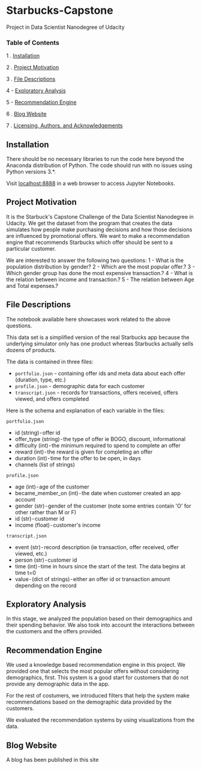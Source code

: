 # Starbucks-Capstone
Project in Data Scientist Nanodegree of Udacity

### Table of Contents

1 . [Installation](#installation)

2 . [Project Motivation](#motivation)

3 . [File Descriptions](#files)

4 - [Exploratory Analysis](#Analysis)

5 - [Recommendation Engine](#Recommendation)

6 . [Blog Website](#Blog)

7 . [Licensing, Authors, and Acknowledgements](#licensing)

## Installation <a name="installation"></a>



There should be no necessary libraries to run the code here beyond the Anaconda distribution of Python.  The code should run with no issues using Python versions 3.*.

Visit [localhost:8888](http://localhost:8888) in a web browser to
access Jupyter Notebooks.

## Project Motivation<a name="motivation"></a>

It is the Starbuck's Capstone Challenge of the Data Scientist Nanodegree in Udacity. We get the dataset from the program that creates the data simulates how people make purchasing decisions and how those decisions are influenced by promotional offers. We want to make a recommendation engine that recommends Starbucks which offer should be sent to a particular customer.

We are interested to answer the following two questions:
1 - What is the population distribution by gender?
2 - Which are the most popular offer.?
3 - Which gender group has done the most expensive transaction.?
4 - What is the relation between income and transaction.?
5 - The relation between Age and Total expenses.?


## File Descriptions <a name="files"></a>

The notebook available here showcases work related to the above questions.  

This data set is a simplified version of the real Starbucks app because the underlying simulator only has one product whereas Starbucks actually sells dozens of products.

The data is contained in three files:
- `portfolio.json` - containing offer ids and meta data about each offer (duration, type, etc.)
- `profile.json` - demographic data for each customer
- `transcript.json` - records for transactions, offers received, offers viewed, and offers completed

Here is the schema and explanation of each variable in the files:

`portfolio.json`
- id (string) - offer id
- offer_type (string) - the type of offer ie BOGO, discount, informational
- difficulty (int) - the minimum required to spend to complete an offer
- reward (int) - the reward is given for completing an offer
- duration (int) - time for the offer to be open, in days
- channels (list of strings)

`profile.json`
- age (int) - age of the customer
- became_member_on (int) - the date when customer created an app account
- gender (str) - gender of the customer (note some entries contain 'O' for other rather than M or F)
- id (str) - customer id
- income (float) - customer's income

`transcript.json`
- event (str) - record description (ie transaction, offer received, offer viewed, etc.)
- person (str) - customer id
- time (int) - time in hours since the start of the test. The data begins at time t=0
- value - (dict of strings) - either an offer id or transaction amount depending on the record


## Exploratory Analysis <a name="Analysis"></a>

In this stage, we analyzed the population based on their demographics and their spending behavior. We also took into account the interactions between the customers and the offers provided.

## Recommendation Engine <a name="Recommendation"></a>
We used a knowledge based recommendation engine in this project. We provided one that selects the most popular offers without considering demographics, first. This system is a good start for customers that do not provide any demographic data in the app.

For the rest of costumers, we introduced filters that help the system make recommendations based on the demographic data provided by the customers.

We evaluated the recommendation systems by using visualizations from the data.
## Blog Website <a name="Blog"></a>
A blog has been published in this site
